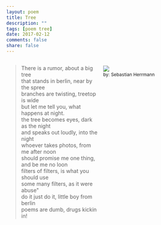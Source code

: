```yaml
---
layout: poem
title: Tree
description: ""
tags: [poem tree]
date: 2017-02-12
comments: false
share: false
---
```

<div style="float:left;width:330px;width:49%">

> There is a rumor, about a big tree    
> that stands in berlin, near by the spree  
> branches are twisting, treetop is wide  
> but let me tell you, what happens at night.   
> the tree becomes eyes, dark as the night  
> and speaks out loudly, into the night  
> whoever takes photos, from me after noon  
> should promise me one thing, and be me no loon  
> filters of filters, is what you should use  
> some many filters, as it were abuse"  
> do it just do it, little boy from berlin  
> poems are dumb, drugs kickin in!

</div>
<div style="float:left;width:49%;margin-left:10px;margin-top:16px">
<img src="http://localhost:1313/images/poems/tree.jpg">
<p style="font-size: 12px;margin:0">by: Sebastian Herrmann</p>
</div>